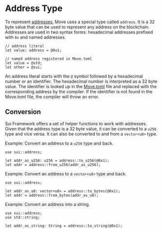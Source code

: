 # Address Type

<!--

Chapter: Basic Syntax
Goal: Introduce the address type
Notes:
    - a special type
    - named addresses via the Move.toml
    - address literals
    - 0x2 is 0x0000000...02

Links:
    - address concept
    - transaction context
    - Move.toml
    - your first move

 -->

To represent [addresses](./../concepts/address.md), Move uses a special type called `address`. It is a 32 byte value that can be used to represent any address on the blockchain. Addresses are used in two syntax forms: hexadecimal addresses prefixed with `0x` and named addresses.

```move
// address literal
let value: address = @0x1;

// named address registered in Move.toml
let value = @std;
let other = @sui;
```

An address literal starts with the `@` symbol followed by a hexadecimal number or an identifier. The hexadecimal number is interpreted as a 32 byte value. The identifier is looked up in the [Move.toml](./../concepts/manifest.md) file and replaced with the corresponding address by the compiler. If the identifier is not found in the Move.toml file, the compiler will throw an error.

## Conversion

Sui Framework offers a set of helper functions to work with addresses. Given that the address type is a 32 byte value, it can be converted to a `u256` type and vice versa. It can also be converted to and from a `vector<u8>` type.

Example: Convert an address to a `u256` type and back.
```move
use sui::address;

let addr_as_u256: u256 = address::to_u256(@0x1);
let addr = address::from_u256(addr_as_u256);
```

Example: Convert an address to a `vector<u8>` type and back.
```move
use sui::address;

let addr_as_u8: vector<u8> = address::to_bytes(@0x1);
let addr = address::from_bytes(addr_as_u8);
```

Example: Convert an address into a string.
```move
use sui::address;
use std::string;

let addr_as_string: String = address::to_string(@0x1);
```
